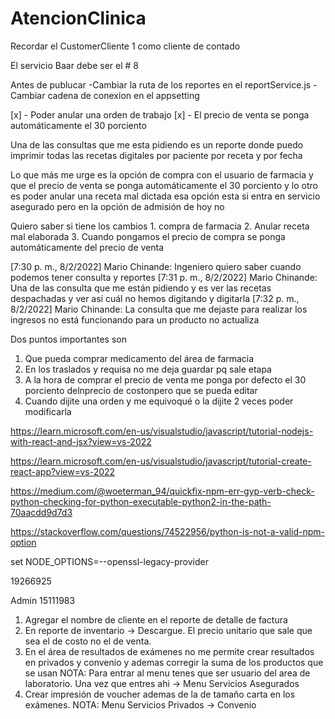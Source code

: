 # AtencionClinica

Recordar el CustomerCliente 1 como cliente de contado


El servicio Baar debe ser el # 8

Antes de publucar
-Cambiar la ruta de los reportes en el reportService.js
-Cambiar cadena de conexion en el appsetting


[x] - Poder anular una orden de trabajo
[x] - El precio de venta se ponga automáticamente el 30 porciento


Una de las consultas que me esta pidiendo es un reporte donde puedo imprimir todas las recetas digitales por paciente por receta y por fecha

Lo que más me urge es la opción de compra con el usuario de farmacia y que el precio de venta se ponga automáticamente el 30 porciento y lo otro es poder anular una receta mal dictada esa opción esta si entra en servicio asegurado pero en la opción de admisión de hoy no

Quiero saber si tiene los cambios 1.  compra de farmacia
2. Anular receta mal elaborada 
3. Cuando pongamos el precio de compra se ponga automáticamente del precio de venta

[7:30 p. m., 8/2/2022] Mario Chinande: Ingeniero quiero saber cuando podemos tener consulta y reportes
[7:31 p. m., 8/2/2022] Mario Chinande: Una de las consulta que me están pidiendo y es ver las recetas despachadas y ver así cuál no hemos digitando y digitarla
[7:32 p. m., 8/2/2022] Mario Chinande: La consulta que me dejaste para realizar los ingresos no está funcionando para un producto no actualiza


Dos puntos importantes son 
1. Que pueda comprar medicamento del área de farmacia 
2. En los traslados y requisa no me deja guardar pq sale etapa 
3. A la hora de comprar el precio de venta me ponga por defecto el 30 porciento delnprecio de costonpero que se pueda editar
4. Cuando dijite una orden y me equivoqué o la dijite 2 veces poder modificarla



https://learn.microsoft.com/en-us/visualstudio/javascript/tutorial-nodejs-with-react-and-jsx?view=vs-2022

https://learn.microsoft.com/en-us/visualstudio/javascript/tutorial-create-react-app?view=vs-2022

https://medium.com/@woeterman_94/quickfix-npm-err-gyp-verb-check-python-checking-for-python-executable-python2-in-the-path-70aacdd9d7d3

https://stackoverflow.com/questions/74522956/python-is-not-a-valid-npm-option

set NODE_OPTIONS=--openssl-legacy-provider


19266925

Admin
15111983

1. Agregar el nombre de cliente en el reporte de detalle de factura
2. En reporte de inventario -> Descargue. El precio unitario que sale que sea el de costo no el de venta.
3. En el área de resultados de exámenes no me permite crear resultados en privados y convenio y ademas corregir la suma de los productos que se usan
	NOTA: Para entrar al menu tenes que ser usuario del area de laboratorio. Una vez que entres ahi -> Menu Servicios Asegurados
4. Crear impresión de voucher ademas de la de tamaño carta en los exámenes.
	NOTA: Menu Servicios Privados -> Convenio